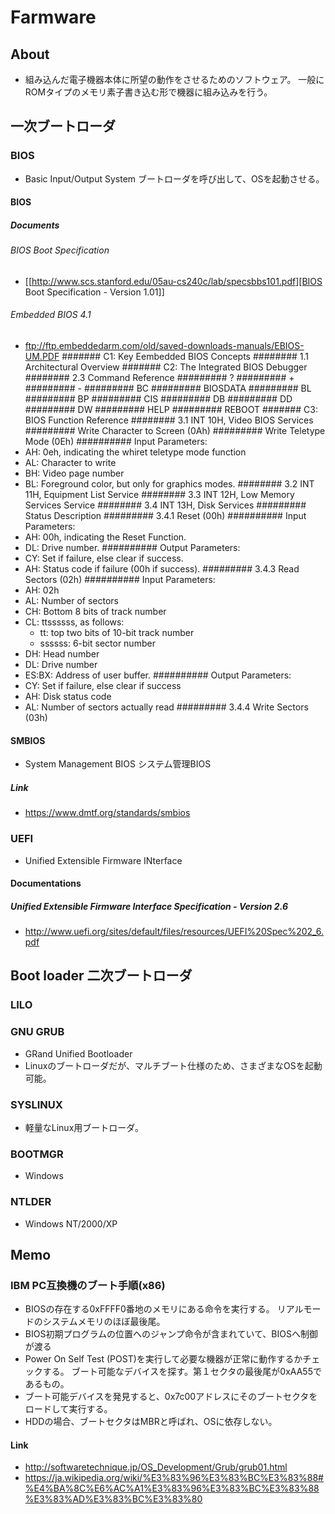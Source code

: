 # Farmware
## About
- 組み込んだ電子機器本体に所望の動作をさせるためのソフトウェア。
  一般にROMタイプのメモリ素子書き込む形で機器に組み込みを行う。
## 一次ブートローダ
### BIOS
- Basic Input/Output System
  ブートローダを呼び出して、OSを起動させる。
#### BIOS
##### Documents
###### BIOS Boot Specification
- [[http://www.scs.stanford.edu/05au-cs240c/lab/specsbbs101.pdf][BIOS Boot Specification - Version 1.01]]
###### Embedded BIOS 4.1
- ftp://ftp.embeddedarm.com/old/saved-downloads-manuals/EBIOS-UM.PDF
####### C1: Key Eembedded BIOS Concepts
######## 1.1 Architectural Overview
####### C2: The Integrated BIOS Debugger
######## 2.3 Command Reference
######### ?
######### +
######### -
######### BC
######### BIOSDATA
######### BL
######### BP
######### CIS
######### DB
######### DD
######### DW
######### HELP
######### REBOOT
####### C3: BIOS Function Reference
######## 3.1 INT 10H, Video BIOS Services
######### Write Character to Screen (0Ah)
######### Write Teletype Mode (0Eh)
########## Input Parameters:
- AH: 0eh, indicating the whiret teletype mode function
- AL: Character to write
- BH: Video page number
- BL: Foreground color, but only for graphics modes.
######## 3.2 INT 11H, Equipment List Service
######## 3.3 INT 12H, Low Memory Services Service
######## 3.4 INT 13H, Disk Services
######### Status Description
######### 3.4.1 Reset (00h)
########## Input Parameters:
- AH: 00h, indicating the Reset Function.
- DL: Drive number.
########## Output Parameters:
- CY: Set if failure, else clear if success.
- AH: Status code if failure (00h if success).
######### 3.4.3 Read Sectors (02h)
########## Input Parameters:
- AH: 02h
- AL: Number of sectors
- CH: Bottom 8 bits of track number
- CL: ttssssss, as follows:
  - tt: top two bits of 10-bit track number
  - ssssss: 6-bit sector number
- DH: Head number
- DL: Drive number
- ES:BX: Address of user buffer.
########## Output Parameters:
- CY: Set if failure, else clear if success
- AH: Disk status code
- AL: Number of sectors actually read
######### 3.4.4 Write Sectors (03h)
#### SMBIOS
- System Management BIOS システム管理BIOS
##### Link
- https://www.dmtf.org/standards/smbios
### UEFI
- Unified Extensible Firmware INterface
#### Documentations
##### Unified Extensible Firmware Interface Specification - Version 2.6
- http://www.uefi.org/sites/default/files/resources/UEFI%20Spec%202_6.pdf
## Boot loader 二次ブートローダ
### LILO
### GNU GRUB
- GRand Unified Bootloader
- Linuxのブートローダだが、マルチブート仕様のため、さまざまなOSを起動可能。
### SYSLINUX
- 軽量なLinux用ブートローダ。
### BOOTMGR
- Windows
### NTLDER
- Windows NT/2000/XP
## Memo
### IBM PC互換機のブート手順(x86)
- BIOSの存在する0xFFFF0番地のメモリにある命令を実行する。
  リアルモードのシステムメモリのほぼ最後尾。
- BIOS初期プログラムの位置へのジャンプ命令が含まれていて、BIOSへ制御が渡る
- Power On Self Test (POST)を実行して必要な機器が正常に動作するかチェックする。
  ブート可能なデバイスを探す。第１セクタの最後尾が0xAA55であるもの。
- ブート可能デバイスを発見すると、0x7c00アドレスにそのブートセクタをロードして実行する。
- HDDの場合、ブートセクタはMBRと呼ばれ、OSに依存しない。

#### Link
- http://softwaretechnique.jp/OS_Development/Grub/grub01.html
- https://ja.wikipedia.org/wiki/%E3%83%96%E3%83%BC%E3%83%88#%E4%BA%8C%E6%AC%A1%E3%83%96%E3%83%BC%E3%83%88%E3%83%AD%E3%83%BC%E3%83%80
